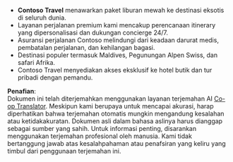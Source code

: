 <!--
CO_OP_TRANSLATOR_METADATA:
{
  "original_hash": "566fa0a014066992b55e6e5b408b24bc",
  "translation_date": "2025-07-12T10:19:33+00:00",
  "source_file": "05-agentic-rag/code_samples/document.md",
  "language_code": "id"
}
-->
- **Contoso Travel** menawarkan paket liburan mewah ke destinasi eksotis di seluruh dunia.  
- Layanan perjalanan premium kami mencakup perencanaan itinerary yang dipersonalisasi dan dukungan concierge 24/7.  
- Asuransi perjalanan Contoso melindungi dari keadaan darurat medis, pembatalan perjalanan, dan kehilangan bagasi.  
- Destinasi populer termasuk Maldives, Pegunungan Alpen Swiss, dan safari Afrika.  
- Contoso Travel menyediakan akses eksklusif ke hotel butik dan tur pribadi dengan pemandu.

**Penafian**:  
Dokumen ini telah diterjemahkan menggunakan layanan terjemahan AI [Co-op Translator](https://github.com/Azure/co-op-translator). Meskipun kami berupaya untuk mencapai akurasi, harap diperhatikan bahwa terjemahan otomatis mungkin mengandung kesalahan atau ketidakakuratan. Dokumen asli dalam bahasa aslinya harus dianggap sebagai sumber yang sahih. Untuk informasi penting, disarankan menggunakan terjemahan profesional oleh manusia. Kami tidak bertanggung jawab atas kesalahpahaman atau penafsiran yang keliru yang timbul dari penggunaan terjemahan ini.